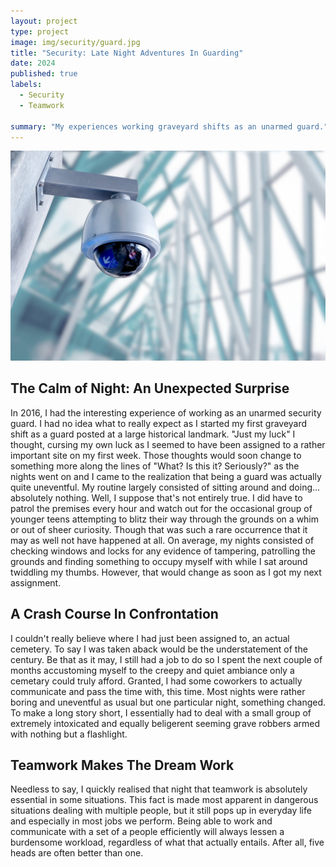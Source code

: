 ```yaml
---
layout: project
type: project
image: img/security/guard.jpg
title: "Security: Late Night Adventures In Guarding"
date: 2024
published: true
labels:
  - Security
  - Teamwork
    
summary: "My experiences working graveyard shifts as an unarmed guard."
---
```


<img class="img-fluid" src="../img/security/camera.jpg">

## The Calm of Night: An Unexpected Surprise
In 2016, I had the interesting experience of working as an unarmed security guard. I had no idea what to really expect as I started my first graveyard shift as a guard posted at a large historical landmark. "Just my luck" I thought, cursing my own luck as I seemed to have been assigned to a rather important site on my first week. Those thoughts would soon change to something more along the lines of "What? Is this it? Seriously?" as the nights went on and I came to the realization that being a guard was actually quite uneventful. My routine largely consisted of sitting around and doing... absolutely nothing. Well, I suppose that's not entirely true. I did have to patrol the premises every hour and watch out for the occasional group of younger teens attempting to blitz their way through the grounds on a whim or out of sheer curiosity. Though that was such a rare occurrence that it may as well not have happened at all. On average, my nights consisted of checking windows and locks for any evidence of tampering, patrolling the grounds and finding something to occupy myself with while I sat around twiddling my thumbs. However, that would change as soon as I got my next assignment.

## A Crash Course In Confrontation
I couldn't really believe where I had just been assigned to, an actual cemetery. To say I was taken aback would be the understatement of the century. Be that as it may, I still had a job to do so I spent the next couple of months accustoming myself to the creepy and quiet ambiance only a cemetary could truly afford. Granted, I had some coworkers to actually communicate and pass the time with, this time. Most nights were rather boring and uneventful as usual but one particular night, something changed. To make a long story short, I essentially had to deal with a small group of extremely intoxicated and equally beligerent seeming grave robbers armed with nothing but a flashlight.

## Teamwork Makes The Dream Work
Needless to say, I quickly realised that night that teamwork is absolutely essential in some situations. This fact is made most apparent in dangerous situations dealing with multiple people, but it still pops up in everyday life and especially in most jobs we perform. Being able to work and communicate with a set of a people efficiently will always lessen a burdensome workload, regardless of what that actually entails. After all, five heads are often better than one.

